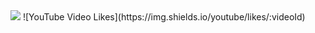 <img src="https://img.shields.io/badge/HTML5?style=flat-square&logo=HTML5&logoColor=white"/>
![YouTube Video Likes](https://img.shields.io/youtube/likes/:videoId)
